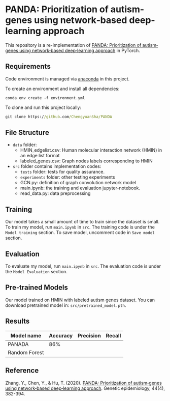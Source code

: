 # PANDA: Prioritization of autism‐genes using network‐based deep‐learning approach

This repository is a re-implementation of [PANDA: Prioritization of autism‐genes using network‐based deep‐learning approach](https://onlinelibrary.wiley.com/doi/full/10.1002/gepi.22282) in PyTorch. 

## Requirements

Code environment is managed via [anaconda](https://www.anaconda.com/) in this project.

To create an environment and install all dependencies:
```setup
conda env create -f environment.yml
```

To clone and run this project locally:

```cmd
git clone https://github.com/ChengyuanSha/PANDA
```

## File Structure

* `data` folder:
  * HMIN_edgelist.csv: Human molecular interaction network (HMIN) in an edge list format
  * labeled_genes.csv: Graph nodes labels corresponding to HMIN
* `src` folder contains implementation codes:
  * `tests` folder: tests for quality assurance.
  * `experiments` folder: other testing experiments 
  * GCN.py: definition of graph convolution network model
  * main.ipynb: the training and evaluation jupyter-notebook.
  * read_data.py: data preprocessing


## Training

Our model takes a small amount of time to train since the dataset is small.
To train my model, run ```main.ipynb``` in ```src```. The training code is under the `Model training` section.
To save model, uncomment code in `Save model` section.

## Evaluation

To evaluate my model, run ```main.ipynb``` in ```src```. 
The evaluation code is under the `Model Evaluation` section.

## Pre-trained Models

Our model trained on HMIN with labeled autism genes dataset.
You can download pretrained model in: `src/pretrained_model.pth`.


## Results


| Model name    | Accuracy | Precision | Recall |
|---------------|----------|-----------|--------|
| PANADA        | 86%      |       |        |
| Random Forest |          |           |        |


## Reference 

Zhang, Y., Chen, Y., & Hu, T. (2020). 
[PANDA: Prioritization of autism‐genes using network‐based deep‐learning approach](https://onlinelibrary.wiley.com/doi/full/10.1002/gepi.22282). 
Genetic epidemiology, 44(4), 382-394.


